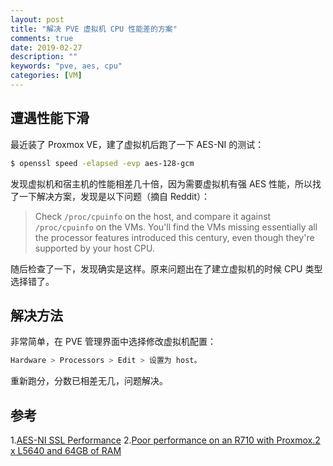 ```yaml
---
layout: post
title: "解决 PVE 虚拟机 CPU 性能差的方案"
comments: true
date: 2019-02-27
description: ""
keywords: "pve, aes, cpu"
categories: [VM]
---
```


## 遭遇性能下滑

最近装了 Proxmox VE，建了虚拟机后跑了一下 AES-NI 的测试：

``` BASH
$ openssl speed -elapsed -evp aes-128-gcm
```

发现虚拟机和宿主机的性能相差几十倍，因为需要虚拟机有强 AES 性能，所以找了一下解决方案，发现是以下问题（摘自 Reddit）：

> Check `/proc/cpuinfo` on the host, and compare it against `/proc/cpuinfo` on the VMs. You'll find the VMs missing essentially all the processor features introduced this century, even though they're supported by your host CPU.

随后检查了一下，发现确实是这样。原来问题出在了建立虚拟机的时候 CPU 类型选择错了。

## 解决方法

非常简单，在 PVE 管理界面中选择修改虚拟机配置：

```sh
Hardware > Processors > Edit > 设置为 host。
```

重新跑分，分数已相差无几，问题解决。

## 参考

1.[AES-NI SSL Performance](https://calomel.org/aesni_ssl_performance.html)
2.[Poor performance on an R710 with Proxmox.2 x L5640 and 64GB of RAM](https://www.reddit.com/r/homelab/comments/6coc6o/poor_performance_on_an_r710_with_proxmox_2_x/)

